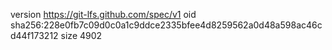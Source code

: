 version https://git-lfs.github.com/spec/v1
oid sha256:228e0fb7c09d0c0a1c9ddce2335bfee4d8259562a0d48a598ac46cd44f173212
size 4902

